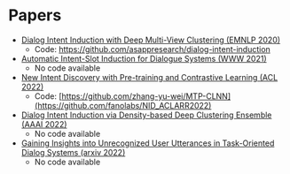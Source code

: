 # Papers

- [Dialog Intent Induction with Deep Multi-View Clustering (EMNLP 2020)](https://arxiv.org/pdf/1908.11487.pdf)
  - Code: https://github.com/asappresearch/dialog-intent-induction 
- [Automatic Intent-Slot Induction for Dialogue Systems (WWW 2021)](https://arxiv.org/pdf/2103.08886.pdf)
  - No code available
- [New Intent Discovery with Pre-training and Contrastive Learning (ACL 2022)](https://arxiv.org/pdf/2205.12914.pdf)
  - Code: [https://github.com/zhang-yu-wei/MTP-CLNN](https://github.com/fanolabs/NID_ACLARR2022)
- [Dialog Intent Induction via Density-based Deep Clustering Ensemble (AAAI 2022)](https://arxiv.org/pdf/2201.06731.pdf)
  - No code available
- [Gaining Insights into Unrecognized User Utterances in Task-Oriented Dialog Systems (arxiv 2022)](https://arxiv.org/pdf/2204.05158.pdf)
  - No code available
